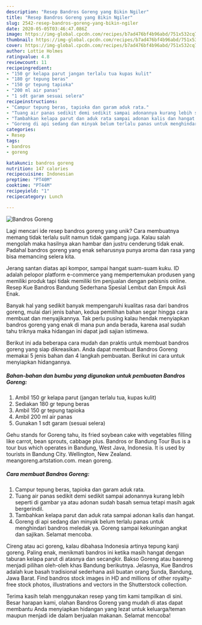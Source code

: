 ```yaml
---
description: "Resep Bandros Goreng yang Bikin Ngiler"
title: "Resep Bandros Goreng yang Bikin Ngiler"
slug: 2542-resep-bandros-goreng-yang-bikin-ngiler
date: 2020-05-05T03:46:47.086Z
image: https://img-global.cpcdn.com/recipes/b7ad476bf4b96abd/751x532cq70/bandros-goreng-foto-resep-utama.jpg
thumbnail: https://img-global.cpcdn.com/recipes/b7ad476bf4b96abd/751x532cq70/bandros-goreng-foto-resep-utama.jpg
cover: https://img-global.cpcdn.com/recipes/b7ad476bf4b96abd/751x532cq70/bandros-goreng-foto-resep-utama.jpg
author: Lottie Holmes
ratingvalue: 4.8
reviewcount: 11
recipeingredient:
- "150 gr kelapa parut jangan terlalu tua kupas kulit"
- "180 gr tepung beras"
- "150 gr tepung tapioka"
- "200 ml air panas"
- "1 sdt garam sesuai selera"
recipeinstructions:
- "Campur tepung beras, tapioka dan garam aduk rata."
- "Tuang air panas sedikit demi sedikit sampai adonannya kurang lebih seperti di gambar ya atau adonan sudah basah semua tetapi masih agak bergerindil."
- "Tambahkan kelapa parut dan aduk rata sampai adonan kalis dan hangat."
- "Goreng di api sedang dan minyak belum terlalu panas untuk menghindari bandros meledak ya. Goreng sampai kekuningan angkat dan sajikan. Selamat mencoba."
categories:
- Resep
tags:
- bandros
- goreng

katakunci: bandros goreng 
nutrition: 147 calories
recipecuisine: Indonesian
preptime: "PT40M"
cooktime: "PT44M"
recipeyield: "1"
recipecategory: Lunch

---
```



![Bandros Goreng](https://img-global.cpcdn.com/recipes/b7ad476bf4b96abd/751x532cq70/bandros-goreng-foto-resep-utama.jpg)

Lagi mencari ide resep bandros goreng yang unik? Cara membuatnya memang tidak terlalu sulit namun tidak gampang juga. Kalau salah mengolah maka hasilnya akan hambar dan justru cenderung tidak enak. Padahal bandros goreng yang enak seharusnya punya aroma dan rasa yang bisa memancing selera kita.

Jerang santan diatas api kompor, sampai hangat suam-suam kuku. ID adalah pelopor platform e-commerce yang mempertemukan produsen yang memiliki produk tapi tidak memiliki tim penjualan dengan pebisnis online. Resep Kue Bandros Bandung Sederhana Spesial Lembut dan Empuk Asli Enak.

Banyak hal yang sedikit banyak mempengaruhi kualitas rasa dari bandros goreng, mulai dari jenis bahan, kedua pemilihan bahan segar hingga cara membuat dan menyajikannya. Tak perlu pusing kalau hendak menyiapkan bandros goreng yang enak di mana pun anda berada, karena asal sudah tahu triknya maka hidangan ini dapat jadi sajian istimewa.


Berikut ini ada beberapa cara mudah dan praktis untuk membuat bandros goreng yang siap dikreasikan. Anda dapat membuat Bandros Goreng memakai 5 jenis bahan dan 4 langkah pembuatan. Berikut ini cara untuk menyiapkan hidangannya.

<!--inarticleads1-->

##### Bahan-bahan dan bumbu yang digunakan untuk pembuatan Bandros Goreng:

1. Ambil 150 gr kelapa parut (jangan terlalu tua, kupas kulit)
1. Sediakan 180 gr tepung beras
1. Ambil 150 gr tepung tapioka
1. Ambil 200 ml air panas
1. Gunakan 1 sdt garam (sesuai selera)


Gehu stands for Goreng tahu, its fried soybean cake with vegetables filling like carrot, bean sprouts, cabbage plus. Bandros or Bandung Tour Bus is a tour bus which operates in Bandung, West Java, Indonesia. It is used by tourists in Bandung City. Wellington, New Zealand. meangoreng.artstation.com. mean goreng. 

<!--inarticleads2-->

##### Cara membuat Bandros Goreng:

1. Campur tepung beras, tapioka dan garam aduk rata.
1. Tuang air panas sedikit demi sedikit sampai adonannya kurang lebih seperti di gambar ya atau adonan sudah basah semua tetapi masih agak bergerindil.
1. Tambahkan kelapa parut dan aduk rata sampai adonan kalis dan hangat.
1. Goreng di api sedang dan minyak belum terlalu panas untuk menghindari bandros meledak ya. Goreng sampai kekuningan angkat dan sajikan. Selamat mencoba.


Cireng atau aci goreng, kalau dibahasa Indonesia artinya tepung kanji goreng. Paling enak, menikmati bandros ini ketika masih hangat dengan taburan kelapa parut di atasnya dan secangkir. Bakso Goreng atau basreng menjadi pilihan oleh-oleh khas Bandung berikutnya. Jelasnya, Kue Bandros adalah kue basah tradisional sederhana asli buatan orang Sunda, Bandung, Jawa Barat. Find bandros stock images in HD and millions of other royalty-free stock photos, illustrations and vectors in the Shutterstock collection. 

Terima kasih telah menggunakan resep yang tim kami tampilkan di sini. Besar harapan kami, olahan Bandros Goreng yang mudah di atas dapat membantu Anda menyiapkan hidangan yang lezat untuk keluarga/teman maupun menjadi ide dalam berjualan makanan. Selamat mencoba!

